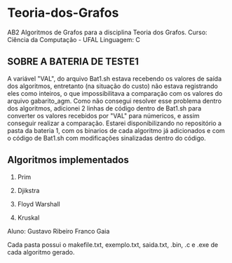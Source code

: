 # Teoria-dos-Grafos
AB2
Algoritmos de Grafos para a disciplina Teoria dos Grafos.
Curso: Ciência da Computação - UFAL
Linguagem: C

## SOBRE A BATERIA DE TESTE1

A variável "VAL", do arquivo Bat1.sh estava recebendo os valores de saída dos algoritmos, entretanto (na situação do custo) não estava registrando eles como inteiros, o que impossibilitava a comparação com os valores do arquivo gabarito_agm. 
Como não consegui resolver esse problema dentro dos algoritmos, adicionei 2 linhas de código dentro de Bat1.sh para converter os valores recebidos por "VAL" para númericos, e assim conseguir realizar a comparação. Estarei disponibilizando no repositório a pasta da bateria 1, com os binarios de cada algoritmo já adicionados e com o código de Bat1.sh com modificações sinalizadas dentro do código.

## Algoritmos implementados

1. Prim

2. Djikstra

3. Floyd Warshall

4. Kruskal

Aluno: Gustavo Ribeiro Franco Gaia

Cada pasta possui o makefile.txt, exemplo.txt, saida.txt, .bin, .c e .exe de cada algoritmo gerado.


